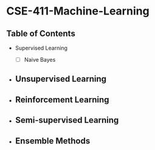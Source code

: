 # CSE-411-Machine-Learning

## Table of Contents
- Supervised Learning
  - [ ] Naive Bayes
  
- Unsupervised Learning
  -
  
- Reinforcement Learning
  -
  
- Semi-supervised Learning
  -
  
- Ensemble Methods
  -
